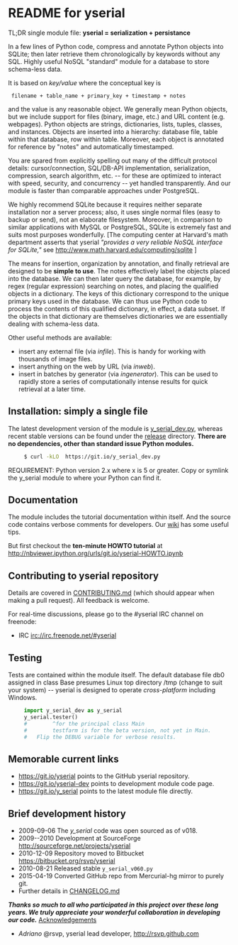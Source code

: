 # README for yserial

TL;DR single module file: **yserial = serialization + persistance** 

In a few lines of Python code, compress and annotate Python objects into
SQLite; then later retrieve them chronologically by keywords without any SQL.
Highly useful NoSQL "standard" module for a database to store schema-less
data.

It is based on *key/value* where the conceptual key is

     filename + table_name + primary_key + timestamp + notes

and the value is any reasonable object.  We generally mean Python objects, but
we include support for files (binary, image, etc.) and URL content (e.g.
webpages). Python objects are strings, dictionaries, lists, tuples, classes,
and instances. Objects are inserted into a hierarchy: database file, table
within that database, row within table. Moreover, each object is annotated for
reference by "notes" and automatically timestamped.

You are spared from explicitly spelling out many of the difficult protocol
details: cursor/connection, SQL/DB-API implementation, serialization,
compression, search algorithm, etc. -- for these are optimized to interact with
speed, security, and concurrency -- yet handled transparently.  And our module
is faster than comparable approaches under PostgreSQL. 

We highly recommend SQLite because it requires neither separate installation
nor a server process; also, it uses single normal files (easy to backup or
send), not an elaborate filesystem. Moreover, in comparison to similar
applications with MySQL or PostgreSQL, SQLite is extremely fast and suits most
purposes wonderfully. [The computing center at Harvard's math department
asserts that yserial *"provides a very reliable NoSQL interface for SQLite,"* 
see http://www.math.harvard.edu/computing/sqlite ]

The means for insertion, organization by annotation, and finally retrieval are
designed to be **simple to use**. The notes effectively label the objects
placed into the database. We can then later query the database, for example,
by regex (regular expression) searching on notes, and placing the qualified
objects in a dictionary. The keys of this dictionary correspond to the unique
primary keys used in the database. We can thus use Python code to process the
contents of this qualified dictionary, in effect, a data subset. If the objects
in that dictionary are themselves dictionaries we are essentially dealing with
schema-less data.

Other useful methods are available:

- insert any external file (via *infile*). This is handy for working with
  thousands of image files.
- insert anything on the web by URL (via *inweb*).
- insert in batches by generator (via *ingenerator*). This can be used to
  rapidly store a series of computationally intense results for quick
  retrieval at a later time.


## Installation: simply a single file

The latest development version of the module is
[y_serial_dev.py](https://github.com/rsvp/yserial/blob/master/y_serial_dev.py), 
whereas recent stable versions can be found under the
[release](https://git.io/yserial-release) directory.  **There are no dependencies, 
other than standard issue Python modules.**

```sh
     $ curl -kLO  https://git.io/y_serial_dev.py
```

REQUIREMENT: Python version 2.x where x is 5 or greater.  Copy or symlink the
y_serial module to where your Python can find it.  


## Documentation

The module includes the tutorial documentation within itself. And the source 
code contains verbose comments for developers. Our
[wiki](https://github.com/rsvp/yserial/wiki) has some useful tips.

But first checkout the **ten-minute HOWTO tutorial** at 
http://nbviewer.ipython.org/urls/git.io/yserial-HOWTO.ipynb


## Contributing to yserial repository

Details are covered in [CONTRIBUTING.md](https://git.io/yserial-pr) (which
should appear when making a pull request). All feedback is welcome. 

For real-time discussions, please go to the #yserial IRC channel on freenode:

- IRC <irc://irc.freenode.net/#yserial>


## Testing

Tests are contained within the module itself. 
The default database file db0 assigned in class Base presumes 
Linux top directory /tmp (change to suit your system) -- 
yserial is designed to operate *cross-platform* including Windows.

```py
     import y_serial_dev as y_serial
     y_serial.tester()
     #        ^for the principal class Main
     #        testfarm is for the beta version, not yet in Main.
     #   Flip the DEBUG variable for verbose results. 
```


## Memorable current links

- https://git.io/yserial points to the GitHub yserial repository.
- https://git.io/yserial-dev points to development module code page.
- https://git.io/y_serial points to the latest module file directly.


## Brief development history

- 2009-09-06  The *y_serial* code was open sourced as of v018.
- 2009--2010  Development at SourceForge http://sourceforge.net/projects/yserial 
- 2010-12-09  Repository moved to Bitbucket https://bitbucket.org/rsvp/yserial
- 2010-08-21  Released stable `y_serial_v060.py` 
- 2015-04-19  Converted GitHub repo from Mercurial-hg mirror to purely git.
- Further details in [CHANGELOG.md](https://git.io/yserial-log)

***Thanks so much to all who participated in this project over these long
years.  We truly appreciate your wonderful collaboration in developing our
code.***
[Acknowledgements](https://github.com/rsvp/yserial/wiki/Acknowledgements)

- *Adriano* @rsvp, yserial lead developer, http://rsvp.github.com


[//]: # ( COMMENTS )
[//]: # ( vim: set fileencoding=utf-8 ff=unix tw=78 ai syn=markdown : )
